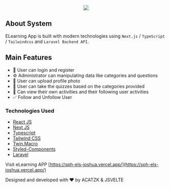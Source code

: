 <p align="center">
  <img src="https://user-images.githubusercontent.com/108642414/188072459-a0c8e473-2f3c-4190-ae99-77583ad58d83.png">
</p>

## About System

ELearning App is built with modern technologies using `Next.js` / `TypeScript` / `Tailwindcss` and `Laravel Backend API`.

## Main Features

- 📓 User can login and register
- ⚙ Administrator can manipulating data like categories and questions
- 📸 User can upload profile photo
- 🔖 User can take the quizzes based on the categories provided
- 🔔 Can view their own activities and their following user activities
- ✅ Follow and Unfollow User

### Technologies Used

- [React JS](https://reactjs.org/)
- [Next JS](https://nextjs.org/)
- [Typescript](https://www.typescriptlang.org/)
- [Tailwind CSS](https://tailwindcss.com/)
- [Twin.Macro](https://github.com/ben-rogerson/twin.macro)
- [Styled-Components](https://styled-components.com/)
- [Laravel](https://laravel.com/)

Visit eLearning APP [https://sph-els-joshua.vercel.app/](https://sph-els-joshua.vercel.app/)

Designed and developed with ❤️ by ACATZK & JSVELTE
